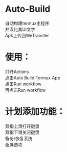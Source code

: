 # Auto-Build
自动构建termux主程序   
并汉化其UI文字   
Apk上传到WeTransfer   

# 使用：  
  打开Actions  
  点击Auto Build Termux App  
  点击Run workflow  
  再点击Run workflow  

# 计划添加功能：
  双指上滑打开键盘  
  双指下滑关闭键盘  
  备份/恢复系统  
  全屏选项  
